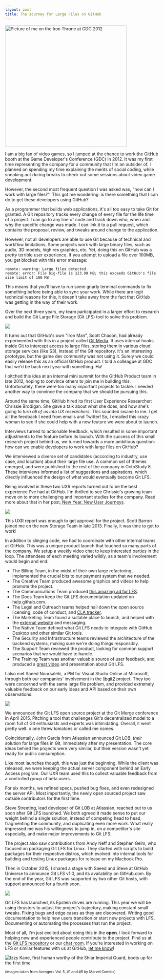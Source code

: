 ```yaml
---
layout: post
title: The Journey for Large Files on GitHub
---
```


<div class="img">
  <img src="/images/2016/ironthrone.jpg" width="398" height="398"
    alt="Picture of me on the Iron Throne at GDC 2012" />
</div>

I am a big fan of video games, so I jumped at the chance to work the GitHub
booth at the Game Developer's Conference (GDC) in 2012. It was my first time
representing the company for a community that I'm an outsider of. I planned on
spending my time explaining the merits of social coding, while sneaking out
during breaks to check out some sessions about video game development.

However, the second most frequent question I was asked was, "how can I work with
large files?". This got me wondering: is there something that I can do to get
these developers using GitHub?

As a programmer that builds web applications, it's all too easy to take Git for
granted. A Git repository tracks every change of every file for the life time
of a project. I can go to any line of code and track down who, when and why
the specific change was made. I can link it to a pull request, which contains
the proposal, review, and tweaks around change to the application.

However, not all developers are able to use Git because of technical and
workflow limitations. Some projects work with large binary files, such as audio,
3D models, high res graphics, etc. Yet, doing this on GitHub was a pretty
terrible user experience. If you attempt to upload a file over 100MB, you get
blocked with this error message:

    remote: warning: Large files detected.  
    remote: error: File big-file is 123.00 MB; this exceeds GitHub's file size limit of 100 MB

This means that you'll have to run some gnarly terminal commands to fix something
before being able to sync your work. While there are legit technical reasons for
this, it doesn't take away from the fact that GitHub was getting in the way of
their work.

Over the next three years, my team participated in a larger effort to research
and build the Git Large File Storage (Git LFS) tool to solve this problem.

![](/images/2016/schacon-stark.png)

It turns out that GitHub's own "Iron Man", Scott Chacon, had already
experimented with this in a project called [Git Media](https://github.com/alebedev/git-media). It uses internal hooks
inside Git to intercept access to large files, storing them in various cloud
storage services (like S3), instead of the Git repository. It's an interesting
prototype, but the game dev community was not using it. Surely we could easily
release this as an official GitHub product. I told a colleague at GDC that we'd
be back next year with something. Ha!

I pitched this idea at an internal mini summit for the GitHub Product team in
late 2012, hoping to convince others to join me in building this. Unfortunately,
there were too many important projects to tackle. I needed another way to
convince the company that we should be pursuing this.

Around the same time, GitHub hired its first User Experience Researcher: Chrissie
Brodigan. She gave a talk about what she does, and how she's going to _turn all
of us into UX researchers_. This sounded insane to me. I get all the
feedback I need from emails and Twitter! So, I emailed this crazy woman to see
if she could help with a new feature we were about to launch.

Interviews turned to actionable feedback, which resulted in some important adjustments to the feature before its launch. With the success of this small
research project behind us, we turned towards a more ambitious question: how can
we enable developers to work with large files on GitHub?

We interviewed a diverse set of candidates (according to industry, use case, and
location) about their large file use. A common set of themes emerged, and were
published to the rest of the company in OctoStudy 8. These interviews informed
a list of suggestions and aspirations, which directly influenced the design of
what would eventually become Git LFS.

Being involved in these two UXR reports turned out to be the best experience
I've had at GitHub. I'm thrilled to see Chrissie's growing team move on to more
challenging and important studies for the company. Read more about that in her
post, [New Year, New User Journeys](https://medium.com/@tenaciouscb/new-year-new-user-journeys-c07880f147f2).

![](/images/2016/smasher-1.png)

This UXR report was enough to get approval for the project. Scott Barron joined
me on the new Storage Team in late 2013. Finally, it was time to get to work!

In addition to slinging code, we had to coordinate with other internal teams at
GitHub. This was a unique product launch that touched so many parts of the
company. We setup a weekly video chat to keep interested parties in the loop.
The attendees of each meeting varied wildly, as a team's involvement would begin
and end.

* The Billing Team, in the midst of their own large refactoring, implemented
the crucial bits to our payment system that we needed.
* The Creative Team produced awesome graphics and videos to help promote the
project.
* The Communications Team produced [this amazing ad for LFS](https://www.youtube.com/watch?v=_11d1ZsEZ8g).
* The Docs Team keep the Git LFS documentation updated on help.github.com.
* The Legal and Outreach teams helped nail down the open source licensing, code
of conduct, and [CLA tracker](https://cla.github.com/).
* The Marketing Team found a suitable place to launch, and helped with the
[external website](https://git-lfs.github.com/) and messaging.
* The Native Team defined what Git LFS needs to integrate with GitHub Desktop
and other similar Git tools.
* The Security and Infrastructure teams reviewed the architecture of the backend
systems, making sure we're doing things responsibly.
* The Support Team reviewed the product, looking for common support scenarios
that we would have to handle.
* The Training Team was another valuable source of user feedback, and produced
a [great video](https://www.youtube.com/watch?v=uLR1RNqJ1Mw) and presentation about Git LFS.

I also met Saeed Noursalehi, a PM for Visual Studio Online at Microsoft, through
both our companies' involvement in the [libgit2](https://libgit2.github.com/)
project. They too were concerned with the same large file problem, and provided
extremely valuable feedback on our early ideas and API based on their own
observations.

![](/images/2016/smasher-2.png)

We announced the Git LFS open source project at the Git Merge conference in
April 2015. Pitching a tool that challenges Git's decentralized model to a room
full of Git enthusiasts and experts was intimidating. Overall, it went pretty
well. o one threw tomatoes or called me names.

Coincidentally, John Garcia from Atlassian announced Git LOB, _their_ solution
for large files in Git, immediately after my presentation. The core ideas behind
the projects were very similar, but their version wasn't yet ready for public
consumption.

Like most launches though, this was just the beginning. While the client was
released, we were keeping the actual server component behind an Early Access
program. Our UXR team used this to collect valuable feedback from a controlled
group of beta users.

For six months, we refined specs, pushed bug fixes, and even redesigned the
server API. Most importantly, the newly open sourced project saw outside
contributors for the first time.

Steve Streeting, lead developer of Git LOB at Atlassian, reached out to us soon
after Git LFS launched. We both agreed it made sense to put our weight behind a
single solution, instead of competing head to head, fragmenting the community,
and duplicating even more work. What really impressed me was his willingness to
jump in, on a competitor's site especially, and make major improvements to Git
LFS.

The project also saw contributions from Andy Neff and Stephen Gelm, who focused
on packaging Git LFS for Linux. They started with scripts to build packages for
their respective distros, which evolved into internal tools for building and
testing Linux packages for release on my Macbook Pro.

Then in October 2015, I shared a stage with Saeed and Steve at GitHub Universe to
announce Git LFS v1.0, and its availability on GitHub.com. By the end of the
year, Git LFS was supported by two other Git hosts, with support announced
for a fourth soon.

![](/images/2016/smasher-3.png)

Git LFS has launched, its Epstein drives are running. This year we will be using
thrusters to adjust the project's trajectory, making constant small tweaks.
Fixing bugs and edge cases as they are discovered. Writing good
documentation to help new users transition or start new projects with LFS.
Documenting or automating the processes that run the project.

Most of all, I'm just excited about doing this in the **open**. I look forward
to helping new and experienced people contribute to the project. Find us at the
[Git LFS repository](https://github.com/github/git-lfs) or our [chat
room](https://gitter.im/github/git-lfs). If you're interested in working on LFS
or similar features with us at GitHub, [let me know](mailto:rick@github.com)!

![Izzy Kane, first human worthy of the Shiar Imperial Guard, boots up for the first time](/images/2016/smasher-4.png)

<small>(images taken from Avengers Vol. 5, #1 and #5 by Marvel Comics)</small>
